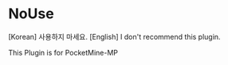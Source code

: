 # NoUse
[Korean] 사용하지 마세요.
[English] I don't recommend this plugin.

This Plugin is for PocketMine-MP
